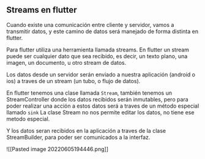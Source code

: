 ## Streams en flutter
Cuando existe una comunicación entre cliente y servidor, vamos a transmitir datos, y este camino de datos será manejado de forma distinta en flutter.

Para flutter utiliza una herramienta llamada streams. En flutter un stream puede ser cualquier dato que sea recibido, es decir, un texto plano, una imagen, un documento, u otro stream de datos. 

Los datos desde un servidor serán enviado a nuestra aplicación (android o ios) a traves de un stream (un tubo, o flujo de datos). 

En flutter tenemos una clase llamada `Stream`, también tenemos un StreamController donde los datos recibidos serán inmutables, pero para poder realizar una acción a estos datos será a traves de un método especial llamado `sink` 
  La clase Stream no nos permite editar los datos, no tiene ese metodo especial. 

Y los datos seran recibidos en la aplicación a traves de la clase StreamBuilder, para poder ser comunicados a la interfaz. 

![[Pasted image 20220605194446.png]]